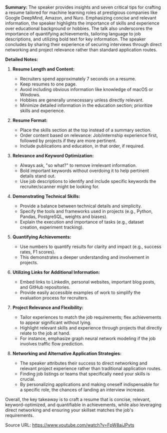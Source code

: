 **Summary:**
The speaker provides insights and seven critical tips for crafting a resume tailored for machine learning roles at prestigious companies like Google DeepMind, Amazon, and Nuro. Emphasizing concise and relevant information, the speaker highlights the importance of skills and experience over educational background or hobbies. The talk also underscores the importance of quantifying achievements, tailoring language to job descriptions, and utilizing bold text for key information. The speaker concludes by sharing their experience of securing interviews through direct networking and project relevance rather than standard application routes.

**Detailed Notes:**

1. **Resume Length and Content:**
   - Recruiters spend approximately 7 seconds on a resume.
   - Keep resumes to one page.
   - Avoid including obvious information like knowledge of macOS or Windows.
   - Hobbies are generally unnecessary unless directly relevant.
   - Minimize detailed information in the education section; prioritize skills and experience.

2. **Resume Format:**
   - Place the skills section at the top instead of a summary section.
   - Order content based on relevance: Job/internship experience first, followed by projects if they are more pertinent.
   - Include publications and education, in that order, if required.

3. **Relevance and Keyword Optimization:**
   - Always ask, "so what?" to remove irrelevant information.
   - Bold important keywords without overdoing it to help pertinent details stand out.
   - Use job descriptions to identify and include specific keywords the recruiter/scanner might be looking for.

4. **Demonstrating Technical Skills:**
   - Provide a balance between technical details and simplicity.
   - Specify the tools and frameworks used in projects (e.g., Python, Pandas, PostgreSQL, weights and biases).
   - Explain the execution and importance of tasks (e.g., dataset creation, experiment tracking).

5. **Quantifying Achievements:**
   - Use numbers to quantify results for clarity and impact (e.g., success rates, F1 scores).
   - This demonstrates a deeper understanding and involvement in projects.

6. **Utilizing Links for Additional Information:**
   - Embed links to LinkedIn, personal websites, important blog posts, and GitHub repositories.
   - Provide easily accessible examples of work to simplify the evaluation process for recruiters.

7. **Project Relevance and Flexibility:**
   - Tailor experiences to match the job requirements; flex achievements to appear significant without lying.
   - Highlight relevant skills and experience through projects that directly relate to the job at hand.
   - For instance, emphasize graph neural network modeling if the job involves traffic flow prediction.

8. **Networking and Alternative Application Strategies:**
   - The speaker attributes their success to direct networking and relevant project experience rather than traditional application routes.
   - Finding job listings or teams that specifically need your skills is crucial.
   - By personalizing applications and making oneself indispensable for a specific role, the chances of landing an interview increase.

Overall, the key takeaway is to craft a resume that is concise, relevant, keyword-optimized, and quantifiable in achievements, while also leveraging direct networking and ensuring your skillset matches the job's requirements.

Source URL: <https://www.youtube.com/watch?v=FpW8aiJPvts>
